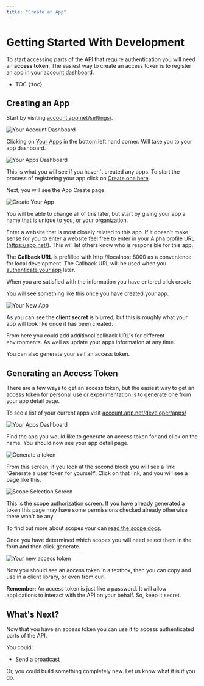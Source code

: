 ```yaml
---
title: "Create an App"
---
```


# Getting Started With Development

To start accessing parts of the API that require authentication you will need an **access token**. The easiest way to create an access token is to register an app in your [account dashboard](https://account.app.net/settings/).

* TOC
{:toc}

## Creating an App

Start by visiting [account.app.net/settings/](https://account.app.net/settings/).

![Your Account Dashboard](https://files.app.net/01q1LmOn.png)

Clicking on [Your Apps](https://account.app.net/developer/apps/) in the bottom left hand corner. Will take you to your app dashboard.

![Your Apps Dashboard](https://files.app.net/01qsFuCH.png)

This is what you will see if you haven't created any apps. To start the process of registering your app click on [Create one here](https://account.app.net/developer/app/create/).

Next, you will see the App Create page.

![Create Your App](https://files.app.net/01qdir2Q.png)

You will be able to change all of this later, but start by giving your app a name that is unique to you, or your organization.

Enter a website that is most closely related to this app. If it doesn't make sense for you to enter a website feel free to enter in your Alpha profile URL. (https://app.net/<YOUR USERNAME>). This will let others know who is responsible for this app.

The **Callback URL** is prefilled with http://localhost:8000 as a convenience for local development. The Callback URL will be used when you [authenticate your app](/docs/authentication/) later.

When you are satisfied with the information you have entered click create.

You will see something like this once you have created your app.

![Your New App](https://files.app.net/01qb1llv.png)

As you can see the **client secret** is blurred, but this is roughly what your app will look like once it has been created. 

From here you could add additional callback URL's for different environments. As well as update your apps information at any time.

You can also generate your self an access token.

## Generating an Access Token

There are a few ways to get an access token, but the easiest way to get an access token for personal use or experimentation is to generate one from your app detail page.

To see a list of your current apps visit [account.app.net/developer/apps/](https://account.app.net/developer/apps/)

![Your Apps Dashboard](https://files.app.net/01qlWgpd.png)

Find the app you would like to generate an access token for and click on the name. You should now see your app detail page.

![Generate a token](https://files.app.net/0q1t3Zt2.png)

From this screen, if you look at the second block you will see a link: 'Generate a user token for yourself'. Click on that link, and you will see a page like this.

![Scope Selection Screen](https://files.app.net/01qv_Geq.png)

This is the scope authorization screen. If you have already generated a token this page may have some permissions checked already otherwise there won't be any.

To find out more about scopes your can [read the scope docs.](/docs/authentication/#scopes)

Once you have determined which scopes you will need select them in the form and then click generate.

![Your new access token](https://files.app.net/01lz9mQt.png)

Now you should see an access token in a textbox, then you can copy and use in a client library, or even from curl.

<div class="alert alert-error alert-block">
    <b>Remember</b>: An access token is just like a password. It will allow applications to interact with the API on your behalf. So, keep it secret.
</div>

## What's Next?

Now that you have an access token you can use it to access authenticated parts of the API.

You could:

* [Send a broadcast](/docs/guides/send-a-broadcast/)

Or, you could build something completely new. Let us know what it is if you do.





